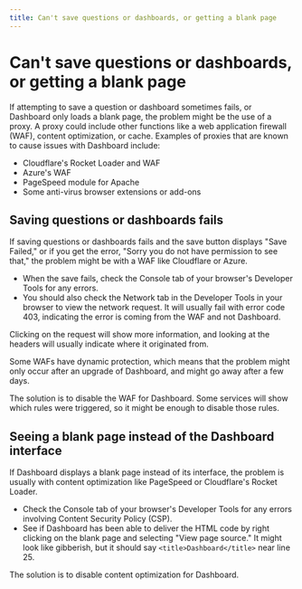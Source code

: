 ```yaml
---
title: Can't save questions or dashboards, or getting a blank page
---
```


# Can't save questions or dashboards, or getting a blank page

If attempting to save a question or dashboard sometimes fails, or Dashboard only loads a blank page, the problem might be the use of a proxy. A proxy could include other functions like a web application firewall (WAF), content optimization, or cache. Examples of proxies that are known to cause issues with Dashboard include:

- Cloudflare's Rocket Loader and WAF
- Azure's WAF
- PageSpeed module for Apache
- Some anti-virus browser extensions or add-ons

## Saving questions or dashboards fails

If saving questions or dashboards fails and the save button displays "Save Failed," or if you get the error, "Sorry you do not have permission to see that," the problem might be with a WAF like Cloudflare or Azure.

- When the save fails, check the Console tab of your browser's Developer Tools for any errors.
- You should also check the Network tab in the Developer Tools in your browser to view the network request. It will usually fail with error code 403, indicating the error is coming from the WAF and not Dashboard.

Clicking on the request will show more information, and looking at the headers will usually indicate where it originated from.

Some WAFs have dynamic protection, which means that the problem might only occur after an upgrade of Dashboard, and might go away after a few days.

The solution is to disable the WAF for Dashboard. Some services will show which rules were triggered, so it might be enough to disable those rules.

## Seeing a blank page instead of the Dashboard interface

If Dashboard displays a blank page instead of its interface, the problem is usually with content optimization like PageSpeed or Cloudflare's Rocket Loader.

- Check the Console tab of your browser's Developer Tools for any errors involving Content Security Policy (CSP).
- See if Dashboard has been able to deliver the HTML code by right clicking on the blank page and selecting "View page source." It might look like gibberish, but it should say `<title>Dashboard</title>` near line 25.

The solution is to disable content optimization for Dashboard.
